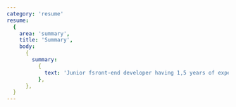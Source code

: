 ```yaml
---
category: 'resume'
resume:
  {
    area: 'summary',
    title: 'Summary',
    body:
      {
        summary:
          {
            text: 'Junior fsront-end developer having 1,5 years of experience in building websites and apps that are responsive and usable. Proficient in HTML5 and css3. Good knowledge of SASS, SCSS preprocessors. Moderate knowledge and experience with JavaScript plus modern libraries. Possess working knowledge of React library. Regular usage of version control system (GIT) to maintain the code. Passionate about writing semantic, cross-browser compatible code by hand that is re-usable, maintainable and easy to understand. Ability to work well both independently and as part of a team. In the search for a position where I can enhance my skillset in web technologies to develop and implement solutions to meet business needs. Having a positive outlook and always willing to learn new traits.',
          },
      },
  }
---
```

